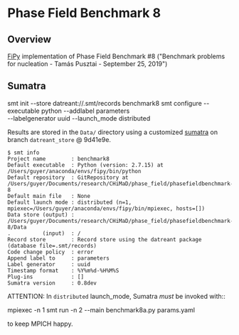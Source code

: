 # Phase Field Benchmark 8

## Overview

[FiPy](https://www.ctcms.nist.gov/fipy) implementation of 
Phase Field Benchmark #8 ("Benchmark problems for nucleation - Tamás 
Pusztai - September 25, 2019")

## Sumatra

smt init --store datreant://.smt/records benchmark8
smt configure --executable python --addlabel parameters \
  --labelgenerator uuid --launch_mode distributed

Results are stored in the `Data/` directory using a customized
[sumatra](http://neuralensemble.org/sumatra/)
on branch `datreant_store` @ 9d41e9e.

```
$ smt info
Project name        : benchmark8
Default executable  : Python (version: 2.7.15) at /Users/guyer/anaconda/envs/fipy/bin/python
Default repository  : GitRepository at /Users/guyer/Documents/research/CHiMaD/phase_field/phasefieldbenchmark-8
Default main file   : None
Default launch mode : distributed (n=1, mpiexec=/Users/guyer/anaconda/envs/fipy/bin/mpiexec, hosts=[])
Data store (output) : /Users/guyer/Documents/research/CHiMaD/phase_field/phasefieldbenchmark-8/Data
.          (input)  : /
Record store        : Record store using the datreant package (database file=.smt/records)
Code change policy  : error
Append label to     : parameters
Label generator     : uuid
Timestamp format    : %Y%m%d-%H%M%S
Plug-ins            : []
Sumatra version     : 0.8dev
```


ATTENTION: In `distributed` launch_mode, Sumatra *must* be invoked with::

  mpiexec -n 1 smt run -n 2 --main benchmark8a.py params.yaml

to keep MPICH happy.
